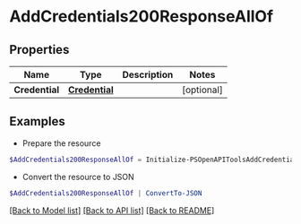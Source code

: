 # AddCredentials200ResponseAllOf
## Properties

Name | Type | Description | Notes
------------ | ------------- | ------------- | -------------
**Credential** | [**Credential**](Credential.md) |  | [optional] 

## Examples

- Prepare the resource
```powershell
$AddCredentials200ResponseAllOf = Initialize-PSOpenAPIToolsAddCredentials200ResponseAllOf  -Credential null
```

- Convert the resource to JSON
```powershell
$AddCredentials200ResponseAllOf | ConvertTo-JSON
```

[[Back to Model list]](../README.md#documentation-for-models) [[Back to API list]](../README.md#documentation-for-api-endpoints) [[Back to README]](../README.md)

